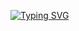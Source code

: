 [![Typing SVG](https://readme-typing-svg.demolab.com/?lines=Hello;I'm+Yugi+Hacker)](https://git.io/typing-svg)


